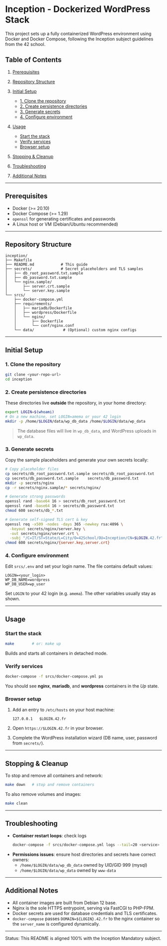 # Inception - Dockerized WordPress Stack

This project sets up a fully containerized WordPress environment using Docker and Docker Compose, following the Inception subject guidelines from the 42 school.

## Table of Contents

1. [Prerequisites](#prerequisites)
2. [Repository Structure](#repository-structure)
3. [Initial Setup](#initial-setup)

   * [1. Clone the repository](#1-clone-the-repository)
   * [2. Create persistence directories](#2-create-persistence-directories)
   * [3. Generate secrets](#3-generate-secrets)
   * [4. Configure environment](#4-configure-environment)
4. [Usage](#usage)

   * [Start the stack](#start-the-stack)
   * [Verify services](#verify-services)
   * [Browser setup](#browser-setup)
5. [Stopping & Cleanup](#stopping--cleanup)
6. [Troubleshooting](#troubleshooting)
7. [Additional Notes](#additional-notes)

---

## Prerequisites

* Docker (>= 20.10)
* Docker Compose (>= 1.29)
* `openssl` for generating certificates and passwords
* A Linux host or VM (Debian/Ubuntu recommended)

---

## Repository Structure

```
inception/
├── Makefile
├── README.md            # This guide
├── secrets/             # Secret placeholders and TLS samples
│   ├── db_root_password.txt.sample
│   ├── db_password.txt.sample
│   └── nginx.sample/
│       ├── server.crt.sample
│       └── server.key.sample
└── srcs/
    ├── docker-compose.yml
    ├── requirements/
    │   ├── mariadb/Dockerfile
    │   ├── wordpress/Dockerfile
    │   └── nginx/
    │       ├── Dockerfile
    │       └── conf/nginx.conf
    └── data/             # (Optional) custom nginx configs
```

---

## Initial Setup

### 1. Clone the repository

```bash
git clone <your-repo-url>
cd inception
```

### 2. Create persistence directories

These directories live **outside** the repository, in your home directory:

```bash
export LOGIN=$(whoami)
# On a new machine, set LOGIN=amema or your 42 login
mkdir -p /home/$LOGIN/data/wp_db_data /home/$LOGIN/data/wp_data
```

> The database files will live in `wp_db_data`, and WordPress uploads in `wp_data`.

### 3. Generate secrets

Copy the sample placeholders and generate your own secrets locally:

```bash
# Copy placeholder files
cp secrets/db_root_password.txt.sample secrets/db_root_password.txt
cp secrets/db_password.txt.sample    secrets/db_password.txt
mkdir -p secrets/nginx
cp -r secrets/nginx.sample/* secrets/nginx/

# Generate strong passwords
openssl rand -base64 16 > secrets/db_root_password.txt
openssl rand -base64 16 > secrets/db_password.txt
chmod 600 secrets/db_*.txt

# Generate self-signed TLS cert & key
openssl req -x509 -nodes -days 365 -newkey rsa:4096 \
  -keyout secrets/nginx/server.key \
  -out secrets/nginx/server.crt \
  -subj "/C=IT/ST=State/L=City/O=42School/OU=Inception/CN=$LOGIN.42.fr"
chmod 600 secrets/nginx/{server.key,server.crt}
```

### 4. Configure environment

Edit `srcs/.env` and set your login name. The file contains default values:

```env
LOGIN=<your_login>
WP_DB_NAME=wordpress
WP_DB_USER=wp_user
```

Set `LOGIN` to your 42 login (e.g. `amema`). The other variables usually stay as
shown.

---

## Usage

### Start the stack

```bash
make        # or: make up
```

Builds and starts all containers in detached mode.

### Verify services

```bash
docker-compose -f srcs/docker-compose.yml ps
```

You should see **nginx**, **mariadb**, and **wordpress** containers in the *Up* state.

### Browser setup

1. Add an entry to `/etc/hosts` on your host machine:

   ```
   127.0.0.1   $LOGIN.42.fr
   ```
2. Open `https://$LOGIN.42.fr` in your browser.
3. Complete the WordPress installation wizard (DB name, user, password from `secrets/`).

---

## Stopping & Cleanup

To stop and remove all containers and network:

```bash
make down   # stop and remove containers
```

To also remove volumes and images:

```bash
make clean
```

---

## Troubleshooting

* **Container restart loops**: check logs

  ```bash
  docker-compose -f srcs/docker-compose.yml logs --tail=20 <service>
  ```

- **Permissions issues**: ensure host directories and secrets have correct owners:
  - `/home/$LOGIN/data/wp_db_data` owned by UID/GID 999 (mysql)
  - `/home/$LOGIN/data/wp_data` owned by `www-data`

---

## Additional Notes

- All container images are built from Debian 12 base.
- Nginx is the sole HTTPS entrypoint, serving via FastCGI to PHP-FPM.
- Docker secrets are used for database credentials and TLS certificates.
- `docker-compose` passes `DOMAIN=${LOGIN}.42.fr` to the nginx container so the
  `server_name` is configured dynamically.

---

Status: This README is aligned 100% with the Inception Mandatory subject.

